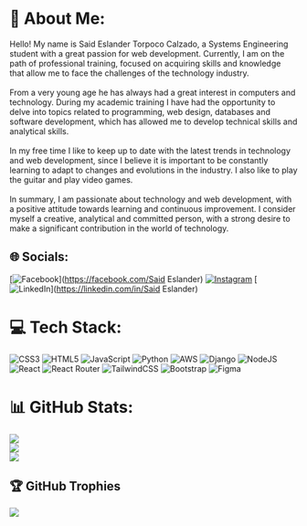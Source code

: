 # 💫 About Me:
Hello! My name is Said Eslander Torpoco Calzado, a Systems Engineering student with a great passion for web development. Currently, I am on the path of professional training, focused on acquiring skills and knowledge that allow me to face the challenges of the technology industry.<br><br>From a very young age he has always had a great interest in computers and technology. During my academic training I have had the opportunity to delve into topics related to programming, web design, databases and software development, which has allowed me to develop technical skills and analytical skills.<br><br>In my free time I like to keep up to date with the latest trends in technology and web development, since I believe it is important to be constantly learning to adapt to changes and evolutions in the industry. I also like to play the guitar and play video games.<br><br>In summary, I am passionate about technology and web development, with a positive attitude towards learning and continuous improvement. I consider myself a creative, analytical and committed person, with a strong desire to make a significant contribution in the world of technology.


## 🌐 Socials:
[![Facebook](https://img.shields.io/badge/Facebook-%231877F2.svg?logo=Facebook&logoColor=white)](https://facebook.com/Said Eslander) [![Instagram](https://img.shields.io/badge/Instagram-%23E4405F.svg?logo=Instagram&logoColor=white)](https://instagram.com/said_soon) [![LinkedIn](https://img.shields.io/badge/LinkedIn-%230077B5.svg?logo=linkedin&logoColor=white)](https://linkedin.com/in/Said Eslander) 

# 💻 Tech Stack:
![CSS3](https://img.shields.io/badge/css3-%231572B6.svg?style=for-the-badge&logo=css3&logoColor=white) ![HTML5](https://img.shields.io/badge/html5-%23E34F26.svg?style=for-the-badge&logo=html5&logoColor=white) ![JavaScript](https://img.shields.io/badge/javascript-%23323330.svg?style=for-the-badge&logo=javascript&logoColor=%23F7DF1E) ![Python](https://img.shields.io/badge/python-3670A0?style=for-the-badge&logo=python&logoColor=ffdd54) ![AWS](https://img.shields.io/badge/AWS-%23FF9900.svg?style=for-the-badge&logo=amazon-aws&logoColor=white) ![Django](https://img.shields.io/badge/django-%23092E20.svg?style=for-the-badge&logo=django&logoColor=white) ![NodeJS](https://img.shields.io/badge/node.js-6DA55F?style=for-the-badge&logo=node.js&logoColor=white) ![React](https://img.shields.io/badge/react-%2320232a.svg?style=for-the-badge&logo=react&logoColor=%2361DAFB) ![React Router](https://img.shields.io/badge/React_Router-CA4245?style=for-the-badge&logo=react-router&logoColor=white) ![TailwindCSS](https://img.shields.io/badge/tailwindcss-%2338B2AC.svg?style=for-the-badge&logo=tailwind-css&logoColor=white) ![Bootstrap](https://img.shields.io/badge/bootstrap-%23563D7C.svg?style=for-the-badge&logo=bootstrap&logoColor=white) 	![Figma](https://img.shields.io/badge/figma-%23F24E1E.svg?style=for-the-badge&logo=figma&logoColor=white)
# 📊 GitHub Stats:
![](https://github-readme-stats.vercel.app/api?username=Tobsad&theme=dark&hide_border=false&include_all_commits=true&count_private=true)<br/>
![](https://github-readme-streak-stats.herokuapp.com/?user=Tobsad&theme=dark&hide_border=false)<br/>
![](https://github-readme-stats.vercel.app/api/top-langs/?username=Tobsad&theme=dark&hide_border=false&include_all_commits=true&count_private=true&layout=compact)

## 🏆 GitHub Trophies
![](https://github-profile-trophy.vercel.app/?username=Tobsad&theme=radical&no-frame=false&no-bg=true&margin-w=4)


<!-- Proudly created with GPRM ( https://gprm.itsvg.in ) -->
<!--
# ¡Bienvenido/a a mi perfil de Github!

## Sobre mí

Soy [tu nombre], estudiante de Ingeniería de Sistemas en [tu universidad]. Me apasiona el mundo de la tecnología y la programación, y estoy constantemente buscando oportunidades para mejorar mis habilidades y conocimientos en este campo.

## Mis intereses

- Programación en lenguajes como Java, Python y C++
- Desarrollo web con HTML, CSS y JavaScript
- Bases de datos y gestión de la información
- Seguridad informática y ciberseguridad

## Mis proyectos

- [Nombre del proyecto](enlace al repositorio): Una descripción breve del proyecto y su objetivo.
- [Nombre del proyecto](enlace al repositorio): Una descripción breve del proyecto y su objetivo.

## Contacto

¡Siempre estoy buscando nuevas oportunidades de aprendizaje y colaboración! Si estás interesado/a en contactarme, puedes encontrarme en:

- [Linkedin](enlace a tu perfil de Linkedin)
- [Correo electrónico](tu dirección de correo electrónico)

<!---
Tobsad/Tobsad is a ✨ special ✨ repository because its `README.md` (this file) appears on your GitHub profile.
You can click the Preview link to take a look at your changes.
--->
<!--tratemos de comentar esto de abajo
 # Bienvenidos a mi perfil de GitHub

Soy un estudiante de Ingeniería de Sistemas con un enfoque en el desarrollo frontend. Me encanta resolver problemas y crear soluciones prácticas con el uso de tecnologías modernas.

## Habilidades clave
- HTML
- CSS
- JavaScript
- React
- Vue.js
- Git

## Proyectos destacados
- **Sitio web de comercio electrónico**: desarrollé un sitio web de comercio electrónico usando React y Firebase para almacenar y gestionar los datos.
- **Aplicación de gestión de tareas**: desarrollé una aplicación de gestión de tareas que permite a los usuarios crear, editar y eliminar tareas usando Vue.js y Firebase.
- **Portafolio personal**: creé mi propio portafolio personal usando HTML, CSS y JavaScript para mostrar mis proyectos y habilidades.

## Educación
- Estudiante de Ingeniería de Sistemas en la Universidad Nacional de Ingeniería
- Curso de Desarrollo Web en Udemy
- Curso de React en FreeCodeCamp

Me encanta aprender y mejorar mis habilidades. Estoy emocionado de trabajar en proyectos interesantes y colaborar con otros desarrolladores para crear soluciones impresionantes. ¡Gracias por visitar mi perfil!

 xd AQUI TERMINA-->
